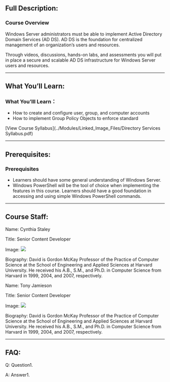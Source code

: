 ## Full Description:

### Course Overview 

Windows Server administrators must be able to implement Active Directory Domain Services (AD DS). AD DS is the foundation for centralized management of an organization’s users and resources.  

Through videos, discussions, hands-on labs, and assessments you will put in place a secure and scalable AD DS infrastructure for Windows Server users and resources.

---

## What You’ll Learn:

### What You’lll Learn：
- How to create and configure user, group, and computer accounts
- How to implement Group Policy Objects to enforce standard 

[View Course Syllabus](../Modules/Linked_Image_Files/Directory Services Syllabus.pdf)

---

## Prerequisites:

### Prerequisites
- Learners should have some general understanding of Windows Server. 
- Windows PowerShell will be the tool of choice when implementing the features in this course. Learners should have a good foundation in accessing and using simple Windows PowerShell commands.


---

## Course Staff:

Name: Cynthia Staley

Title: Senior Content Developer

Image: ![](../Modules/Linked_Image_Files/CynthiaStaley.jpg)

Biography: 
David is Gordon McKay Professor of the Practice of Computer Science at the School of Engineering and Applied Sciences at Harvard University. He received his A.B., S.M., and Ph.D. in Computer Science from Harvard in 1999, 2004, and 2007, respectively.

Name: Tony Jamieson

Title: Senior Content Developer

Image: ![](../Modules/Linked_Image_Files/TonyJamieson.jpg)

Biography:
David is Gordon McKay Professor of the Practice of Computer Science at the School of Engineering and Applied Sciences at Harvard University. He received his A.B., S.M., and Ph.D. in Computer Science from Harvard in 1999, 2004, and 2007, respectively.

---

## FAQ:

Q: Question1.

A: Answer1.